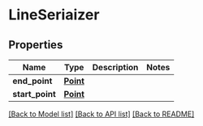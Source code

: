 # LineSeriaizer

## Properties
Name | Type | Description | Notes
------------ | ------------- | ------------- | -------------
**end_point** | [**Point**](Point.md) |  | 
**start_point** | [**Point**](Point.md) |  | 

[[Back to Model list]](../README.md#documentation-for-models) [[Back to API list]](../README.md#documentation-for-api-endpoints) [[Back to README]](../README.md)


